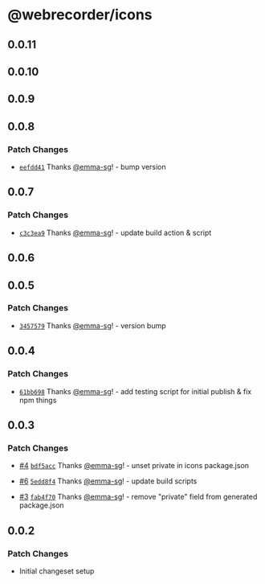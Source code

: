 # @webrecorder/icons

## 0.0.11

## 0.0.10

## 0.0.9

## 0.0.8

### Patch Changes

- [`eefdd41`](https://github.com/webrecorder/hickory/commit/eefdd41bfd17cd1be6f53e0ea89a8eb862ab2bc6) Thanks [@emma-sg](https://github.com/emma-sg)! - bump version

## 0.0.7

### Patch Changes

- [`c3c3ea9`](https://github.com/webrecorder/hickory/commit/c3c3ea92f6010800010b93d69415da052379bb0c) Thanks [@emma-sg](https://github.com/emma-sg)! - update build action & script

## 0.0.6

## 0.0.5

### Patch Changes

- [`3457579`](https://github.com/webrecorder/hickory/commit/34575798d72da80abd57c02deb1c05dd96bf0810) Thanks [@emma-sg](https://github.com/emma-sg)! - version bump

## 0.0.4

### Patch Changes

- [`61bb698`](https://github.com/webrecorder/hickory/commit/61bb698bdcbac408a3f824cab4d024bda317a6ff) Thanks [@emma-sg](https://github.com/emma-sg)! - add testing script for initial publish & fix npm things

## 0.0.3

### Patch Changes

- [#4](https://github.com/webrecorder/hickory/pull/4) [`bdf5acc`](https://github.com/webrecorder/hickory/commit/bdf5acc2e87c737e509174876a6aade541291dbb) Thanks [@emma-sg](https://github.com/emma-sg)! - unset private in icons package.json

- [#6](https://github.com/webrecorder/hickory/pull/6) [`5edd8f4`](https://github.com/webrecorder/hickory/commit/5edd8f4d1e01a829fa532c9fac75fb07a528e5a8) Thanks [@emma-sg](https://github.com/emma-sg)! - update build scripts

- [#3](https://github.com/webrecorder/hickory/pull/3) [`fab4f70`](https://github.com/webrecorder/hickory/commit/fab4f7039425cc8639241df443335e2740bf7777) Thanks [@emma-sg](https://github.com/emma-sg)! - remove "private" field from generated package.json

## 0.0.2

### Patch Changes

- Initial changeset setup
